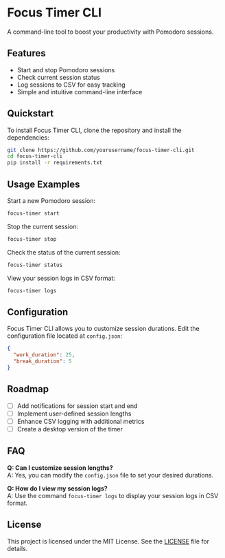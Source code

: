 # Focus Timer CLI
A command-line tool to boost your productivity with Pomodoro sessions.

## Features
- Start and stop Pomodoro sessions
- Check current session status
- Log sessions to CSV for easy tracking
- Simple and intuitive command-line interface

## Quickstart
To install Focus Timer CLI, clone the repository and install the dependencies:

```bash
git clone https://github.com/yourusername/focus-timer-cli.git
cd focus-timer-cli
pip install -r requirements.txt
```

## Usage Examples
Start a new Pomodoro session:

```bash
focus-timer start
```

Stop the current session:

```bash
focus-timer stop
```

Check the status of the current session:

```bash
focus-timer status
```

View your session logs in CSV format:

```bash
focus-timer logs
```

## Configuration
Focus Timer CLI allows you to customize session durations. Edit the configuration file located at `config.json`:

```json
{
  "work_duration": 25,
  "break_duration": 5
}
```

## Roadmap
- [ ] Add notifications for session start and end
- [ ] Implement user-defined session lengths
- [ ] Enhance CSV logging with additional metrics
- [ ] Create a desktop version of the timer

## FAQ
**Q: Can I customize session lengths?**  
A: Yes, you can modify the `config.json` file to set your desired durations.

**Q: How do I view my session logs?**  
A: Use the command `focus-timer logs` to display your session logs in CSV format.

## License
This project is licensed under the MIT License. See the [LICENSE](LICENSE) file for details.
